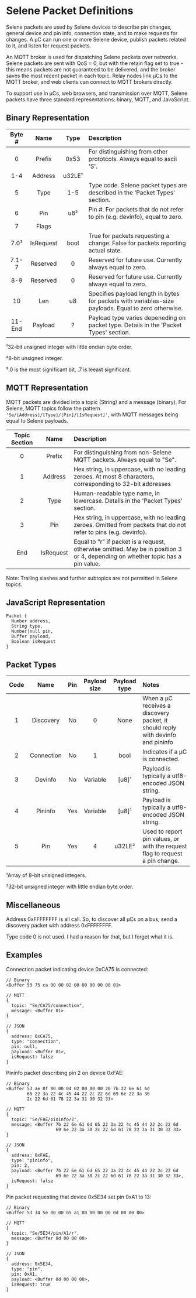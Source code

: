 # Selene Packet Definitions

Selene packets are used by Selene devices to describe pin changes, general device and pin info, connection state, and to make requests for changes. A μC can run one or more Selene device, publish packets related to it, and listen for request packets.

An MQTT broker is used for dispatching Selene packets over networks. Selene packets are sent with QoS = 0, but with the retain flag set to true - this means packets are not guaranteed to be delivered, and the broker saves the most recent packet in each topic. Relay nodes link μCs to the MQTT broker, and web clients can connect to MQTT brokers directly.

To support use in μCs, web browsers, and transmission over MQTT, Selene packets have three standard representations: binary, MQTT, and JavaScript.

## Binary Representation

|Byte #|Name     |Type  |Description|
|:----:|:-------:|:----:|:----------|
|0     |Prefix   |0x53  |For distinguishing from other prototcols. Always equal to ascii 'S'.|
|1-4   |Address  |u32LE¹||
|5     |Type     |1-5   |Type code. Selene packet types are described in the 'Packet Types' section.|
|6     |Pin      |u8²   |Pin #. For packets that do not refer to pin (e.g. devinfo), equal to zero.|
|7     |Flags    |      ||
|7.0³  |IsRequest|bool  |True for packets requesting a change. False for packets reporting actual state.|
|7.1-7 |Reserved |0     |Reserved for future use. Currently always equal to zero.|
|8-9   |Reserved |0     |Reserved for future use. Currently always equal to zero.|
|10    |Len      |u8    |Specifies payload length in bytes for packets with variables-size payloads. Equal to zero otherwise.|
|11-End|Payload  |?     |Payload type varies depeneding on packet type. Details in the 'Packet Types' section.|

¹32-bit unsigned integer with little endian byte order.

²8-bit unsigned integer.

³.0 is the most significant bit, .7 is leeast significant.

## MQTT Representation

MQTT packets are divided into a topic (String) and a message (binary). For Selene, MQTT topics follow the pattern `'Se/[Address]/[Type]/[Pin]/[IsRequest]'`, with MQTT messages being equal to Selene payloads.

|Topic Section|Name     |Description|
|:-----------:|:-------:|:----------|
|0            |Prefix   |For distinguishing from non-Selene MQTT packets. Always equal to "Se".|
|1            |Address  |Hex string, in uppercase, with no leading zeroes. At most 8 characters, corresponding to 32-bit addresses|
|2            |Type     |Human-readable type name, in lowercase. Details in the 'Packet Types' section.|
|3            |Pin      |Hex string, in uppercase, with no leading zeroes. Omitted from packets that do not refer to pins (e.g. devinfo).
|End          |IsRequest|Equal to "r" if packet is a request, otherwise omitted. May be in position 3 or 4, depending on whether topic has a pin value.|

Note: Trailing slashes and further subtopics are not permitted in Selene topics.

## JavaScript Representation

~~~
Packet {
  Number address,
  String type,
  Number|null pin,
  Buffer payload,
  Boolean isRequest
}
~~~

## Packet Types

|Code|Name      |Pin|Payload size|Payload type|Notes|
|:--:|:--------:|:-:|:----------:|:----------:|:----|
|1   |Discovery |No |0           |None        |When a μC receives a discovery packet, it should reply with devinfo and pininfo|
|2   |Connection|No |1           |bool        |Indicates if a μC is connected.
|3   |Devinfo   |No |Variable    |[u8]¹       |Payload is typically a utf8-encoded JSON string.
|4   |Pininfo   |Yes|Variable    |[u8]¹       |Payload is typically a utf8-encoded JSON string.
|5   |Pin       |Yes|4           |u32LE²      |Used to report pin values, or with the request flag to request a pin change.|

¹Array of 8-bit unsigned integers.

²32-bit unsigned integer with little endian byte order.

## Miscellaneous

Address 0xFFFFFFFF is all call. So, to discover all μCs on a bus, send a discovery packet with address 0xFFFFFFFF.

Type code 0 is not used. I had a reason for that, but I forget what it is.

## Examples

Connection packet indicating device 0xCA75 is connected:

~~~
// Binary
<Buffer 53 75 ca 00 00 02 00 00 00 00 00 01>

// MQTT
{
  topic: "Se/CA75/connection",
  message: <Buffer 01>
}

// JSON
{
  address: 0xCA75,
  type: "connection",
  pin: null,
  payload: <Buffer 01>,
  isRequest: false
}
~~~

Pininfo packet describing pin 2 on device 0xFAE:

~~~
// Binary
<Buffer 53 ae 0f 00 00 04 02 00 00 00 20 7b 22 6e 61 6d
        65 22 3a 22 4c 45 44 22 2c 22 6d 69 6e 22 3a 30
        2c 22 6d 61 78 22 3a 31 30 32 33>

// MQTT
{
  topic: 'Se/FAE/pininfo/2',
  message: <Buffer 7b 22 6e 61 6d 65 22 3a 22 4c 45 44 22 2c 22 6d
                   69 6e 22 3a 30 2c 22 6d 61 78 22 3a 31 30 32 33>
}

// JSON
{
  address: 0xFAE,
  type: "pininfo",
  pin: 2,
  payload: <Buffer 7b 22 6e 61 6d 65 22 3a 22 4c 45 44 22 2c 22 6d
                   69 6e 22 3a 30 2c 22 6d 61 78 22 3a 31 30 32 33>,
  isRequest: false
}
~~~

Pin packet requesting that device 0x5E34 set pin 0xA1 to 13:

~~~
// Binary
<Buffer 53 34 5e 00 00 05 a1 80 00 00 00 0d 00 00 00>

// MQTT
{
  topic: "Se/5E34/pin/A1/r",
  message: <Buffer 0d 00 00 00>
}

// JSON
{
  address: 0x5E34,
  type: "pin",
  pin: 0xA1,
  payload: <Buffer 0d 00 00 00>,
  isRequest: true
}
~~~
